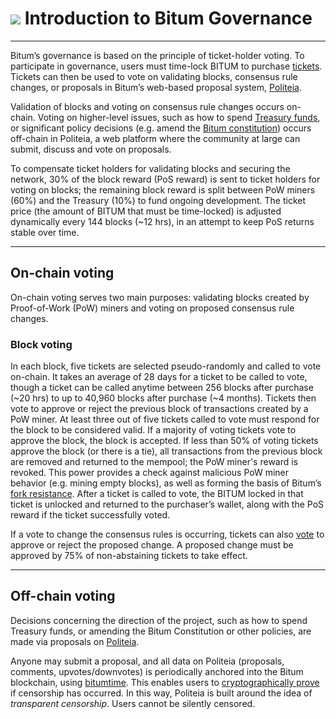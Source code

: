# <img class="bitum-icon" src="/img/bitum-icons/Governance.svg" /> Introduction to Bitum Governance

---

Bitum’s governance is based on the principle of ticket-holder voting. To participate in governance, users must time-lock BITUM to purchase [tickets](../proof-of-stake/overview.md). Tickets can then be used to vote on validating blocks, consensus rule changes, or proposals in Bitum’s web-based proposal system, [Politeia](https://proposals.bitum.io/). 

Validation of blocks and voting on consensus rule changes occurs on-chain. Voting on higher-level issues, such as how to spend [Treasury funds](http://explorer.bitum.io/address/Dcur2mcGjmENx4DhNqDctW5wJCVyT3Qeqkx), or significant policy decisions (e.g. amend the [Bitum constitution](bitum-constitution.md)) occurs off-chain in Politeia, a web platform where the community at large can submit, discuss and vote on proposals.

To compensate ticket holders for validating blocks and securing the network, 30% of the block reward (PoS reward) is sent to ticket holders for voting on blocks; the remaining block reward is split between PoW miners (60%) and the Treasury (10%) to fund ongoing development. The ticket price (the amount of BITUM that must be time-locked) is adjusted dynamically every 144 blocks (~12 hrs), in an attempt to keep PoS returns stable over time. 


---

## On-chain voting

On-chain voting serves two main purposes: validating blocks created by Proof-of-Work (PoW) miners and voting on proposed consensus rule changes. 

### Block voting

In each block, five tickets are selected pseudo-randomly and called to vote on-chain. It takes an average of 28 days for a ticket to be called to vote, though a ticket can be called anytime between 256 blocks after purchase (~20 hrs) to up to 40,960 blocks after purchase (~4 months). Tickets then vote to approve or reject the previous block of transactions created by a PoW miner. At least three out of five tickets called to vote must respond for the block to be considered valid. If a majority of voting tickets vote to approve the block, the block is accepted. If less than 50% of voting tickets approve the block (or there is a tie), all transactions from the previous block are removed and returned to the mempool; the PoW miner's reward is revoked. This power provides a check against malicious PoW miner behavior (e.g. mining empty blocks), as well as forming the basis of Bitum’s [fork resistance](https://medium.com/bitum/detailed-analysis-of-bitum-fork-resistance-93022e0bcde7). After a ticket is called to vote, the BITUM locked in that ticket is unlocked and returned to the purchaser’s wallet, along with the PoS reward if the ticket successfully voted. 

If a vote to change the consensus rules is occurring, tickets can also [vote](consensus-rule-voting/overview.md) to approve or reject the proposed change. A proposed change must be approved by 75% of non-abstaining tickets to take effect.

---

## Off-chain voting

Decisions concerning the direction of the project, such as how to spend Treasury funds, or amending the Bitum Constitution or other policies, are made via proposals on [Politeia](https://proposals.bitum.io/).

Anyone may submit a proposal, and all data on Politeia (proposals, comments, upvotes/downvotes) is periodically anchored into the Bitum blockchain, using [bitumtime](https://github.com/bitum-project/bitumtime). This enables users to [cryptographically prove](politeia/politeia-censorship.md) if censorship has occurred. In this way, Politeia is built around the idea of _transparent censorship_. Users cannot be silently censored. 
